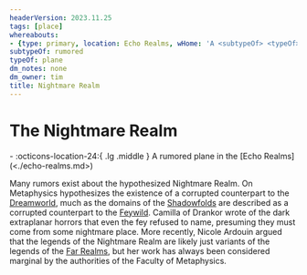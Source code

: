 ```yaml
---
headerVersion: 2023.11.25
tags: [place]
whereabouts:
- {type: primary, location: Echo Realms, wHome: 'A <subtypeOf> <typeOf> in <home:1>'}
subtypeOf: rumored
typeOf: plane
dm_notes: none
dm_owner: tim
title: Nightmare Realm
---
```

# The Nightmare Realm
<div class="grid cards ext-narrow-margin ext-one-column" markdown>
-    :octicons-location-24:{ .lg .middle } A rumored plane in the [Echo Realms](<./echo-realms.md>)  
</div>


Many rumors exist about the hypothesized Nightmare Realm. On Metaphysics hypothesizes the existence of a corrupted counterpart to the [Dreamworld](<../dreamworld.md>), much as the domains of the [Shadowfolds](<./shadowfolds.md>) are described as a corrupted counterpart to the [Feywild](<../feywild.md>). Camilla of Drankor wrote of the dark extraplanar horrors that even the fey refused to name, presuming they must come from some nightmare place. More recently, Nicole Ardouin argued that the legends of the Nightmare Realm are likely just variants of the legends of the [Far Realms](<../far-realms.md>), but her work has always been considered marginal by the authorities of the Faculty of Metaphysics. 


